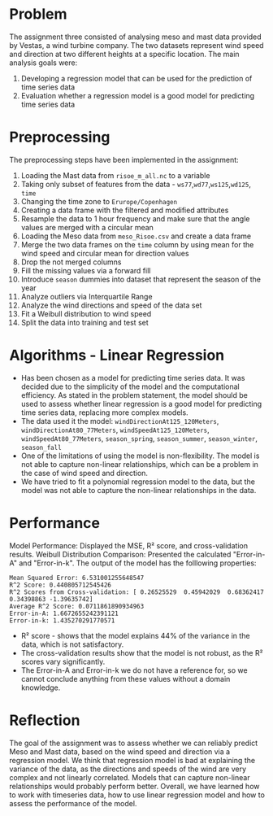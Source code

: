 # Problem
The assignment three consisted of analysing meso and mast data provided by Vestas, a wind turbine company. The two datasets
represent wind speed and direction at two different heights at a specific location. The main analysis goals were:
1. Developing a regression model that can be used for the prediction of time series data
2. Evaluation whether a regression model is a good model for predicting time series data

# Preprocessing
The preprocessing steps have been implemented in the assignment:
1. Loading the Mast data from `risoe_m_all.nc` to a variable
2. Taking only subset of features from the data - `ws77`,`wd77`,`ws125`,`wd125`, `time`
3. Changing the time zone to `Erurope/Copenhagen`
4. Creating a data frame with the filtered and modified attributes
5. Resample the data to 1 hour frequency and make sure that the angle values are merged with a circular mean
6. Loading the Meso data from `meso_Risoe.csv` and create a data frame 
7. Merge the two data frames on the `time` column by using mean for the wind speed and circular mean for direction values
8. Drop the not merged columns
9. Fill the missing values via a forward fill
10. Introduce `season` dummies into dataset that represent the season of the year
11. Analyze outliers via Interquartile Range
12. Analyze the wind directions and speed of the data set
13. Fit a Weibull distribution to wind speed
14. Split the data into training and test set

# Algorithms - Linear Regression
* Has been chosen as a model for predicting time series data. It was decided due to the simplicity of the model and the
computational efficiency. As stated in the problem statement, the model should be used to assess whether linear regression
is a good model for predicting time series data, replacing more complex models.
* The data used it the model: `windDirectionAt125_120Meters`, `windDirectionAt80_77Meters`, `windSpeedAt125_120Meters`, 
`windSpeedAt80_77Meters`, `season_spring`, `season_summer`, `season_winter`, `season_fall`
* One of the limitations of using the model is non-flexibility. The model is not able to capture non-linear relationships,
which can be a problem in the case of wind speed and direction.
* We have tried to fit a polynomial regression model to the data, but the model was not able to capture the non-linear
  relationships in the data.

# Performance
Model Performance: Displayed the MSE, R² score, and cross-validation results.
Weibull Distribution Comparison: Presented the calculated "Error-in-A" and "Error-in-k".
The output of the model has the folllowing properties:
```
Mean Squared Error: 6.531001255648547
R^2 Score: 0.440805712545426
R^2 Scores from Cross-validation: [ 0.26525529  0.45942029  0.68362417  0.34398863 -1.39635742]
Average R^2 Score: 0.0711861890934963
Error-in-A: 1.6672655242391121
Error-in-k: 1.435270291770571
```
* R² score - shows that the model explains 44% of the variance in the data, which is not satisfactory.
* The cross-validation results show that the model is not robust, as the R² scores vary significantly. 
* The Error-in-A and Error-in-k we do not have a reference for, so we cannot conclude anything from these values 
without a domain knowledge.

# Reflection
The goal of the assignment was to assess whether we can reliably predict Meso and Mast data, based on the wind speed 
and direction via a regression model. We think that regression model is bad at explaining the variance of the data,
as the directions and speeds of the wind are very complex and not linearly correlated. 
Models that can capture non-linear relationships would probably perform better.
Overall, we have learned how to work with timeseries data, how to use linear regression model and how to assess the
performance of the model.
